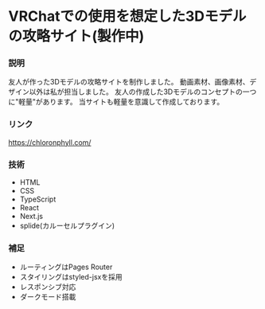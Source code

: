 # VRChatでの使用を想定した3Dモデルの攻略サイト(製作中)

### 説明
友人が作った3Dモデルの攻略サイトを制作しました。
動画素材、画像素材、デザイン以外は私が担当しました。
友人の作成した3Dモデルのコンセプトの一つに"軽量"があります。
当サイトも軽量を意識して作成しております。

### リンク
https://chloronphyll.com/

### 技術
- HTML
- CSS
- TypeScript
- React
- Next.js
- splide(カルーセルプラグイン)

### 補足
- ルーティングはPages Router
- スタイリングはstyled-jsxを採用
- レスポンシブ対応
- ダークモード搭載
